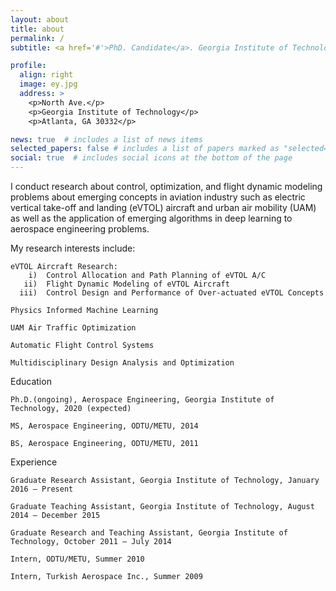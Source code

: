 ```yaml
---
layout: about
title: about
permalink: /
subtitle: <a href='#'>PhD. Candidate</a>. Georgia Institute of Technology, Atlanta, USA.

profile:
  align: right
  image: ey.jpg
  address: >
    <p>North Ave.</p>
    <p>Georgia Institute of Technology</p>
    <p>Atlanta, GA 30332</p>

news: true  # includes a list of news items
selected_papers: false # includes a list of papers marked as "selected={true}"
social: true  # includes social icons at the bottom of the page
---
```


I conduct research about control, optimization, and flight dynamic modeling problems about emerging concepts in aviation industry such as electric vertical take-off and landing (eVTOL) aircraft and urban air mobility (UAM) as well as the application of emerging algorithms in deep learning to aerospace engineering problems. 


My research interests include:

    eVTOL Aircraft Research: 
        i)  Control Allocation and Path Planning of eVTOL A/C
       ii)  Flight Dynamic Modeling of eVTOL Aircraft
      iii)  Control Design and Performance of Over-actuated eVTOL Concepts
    
    Physics Informed Machine Learning
    
    UAM Air Traffic Optimization
    
    Automatic Flight Control Systems
    
    Multidisciplinary Design Analysis and Optimization


<!---I study the implications of new technologies such as electric propulsion and autonomy on the design of aircraft and on aviation markets. 

    Operations research and market studies for urban air mobility (UAM), on-demand mobility (ODM), and new modes of regional aviation

    Flight performance and sizing of electric aircraft

    Aerodynamics, performance, and design of distributed electric propulsion configurations

    Wind tunnel and flight tests of subscale CTOL, STOL, and VTOL aircraft


Brian German is the National Institute of Aerospace (NIA) Langley Associate Professor in the School of Aerospace Engineering at Georgia Tech. His research involves aircraft electric propulsion, autonomous flight, and the emerging aviation markets that these technologies enable. 

He specializes in configuration design of electric aircraft, aerodynamics of distributed propulsion, battery and hybrid electric propulsion modeling, operations research problems for innovative scheduled and on-demand air services, and aircraft operational economics modeling. His work focuses primarily on new types of electric regional aircraft and eVTOL aircraft for urban air mobility. 

Prof. German is a founding member and former Chair (2014-2016) of the AIAA Transformational Flight Program Committee, which was chartered to explore the opportunities of emerging aircraft electric propulsion and autonomy technologies, and he is a member of the AIAA Aircraft Electric Propulsion and Power Working Group. Prof. German is a former Fulbright student scholar and NDSEG Graduate Research Fellow, and he received the NSF CAREER award in 2012. He is an Associate Fellow of AIAA Education. --->

<p> Education </p>

    Ph.D.(ongoing), Aerospace Engineering, Georgia Institute of Technology, 2020 (expected)

    MS, Aerospace Engineering, ODTU/METU, 2014

    BS, Aerospace Engineering, ODTU/METU, 2011

<p> Experience </p>

    Graduate Research Assistant, Georgia Institute of Technology, January 2016 – Present

    Graduate Teaching Assistant, Georgia Institute of Technology, August 2014 – December 2015

    Graduate Research and Teaching Assistant, Georgia Institute of Technology, October 2011 – July 2014

    Intern, ODTU/METU, Summer 2010

    Intern, Turkish Aerospace Inc., Summer 2009

 
 
<!---I am a Graduate Research Assistant Postdoctoral Fellow working in the School of Cybersecurity and Privacy at Georgia Tech under the supervision of Prof. Wenke Lee. Before joining Georgia Tech, I worked in Center for Cyber Security at New York University Abu Dhabi as a Research Engineer for two years. I currently hold a Ph.D. degree in Computer Science from Georgia Tech, an M.Sc. degree in Computer Engineering and two B.Sc. degrees in both Computer Engineering and Electrical & Electronics Engineering from TOBB University, Turkey. My research interests span a broad range of topics including deep learning, applied cryptography, security/privacy and forensics.

e^{i pi} + 1 = 0 --->




<!---LinkedIn Research Gate Resume 



<a href="https://scholar.google.com/citations?hl=en&user=1Ie3QuMAAAAJ">Google Scholar</a>   --->


